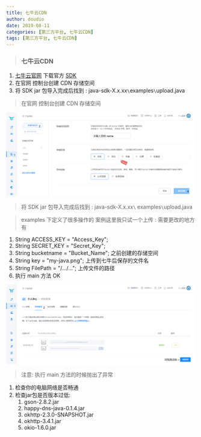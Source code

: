 ```yaml
---
title: 七牛云CDN
author: doudio
date: 2019-08-11
categories: [第三方平台, 七牛云CDN]
tags: [第三方平台, 七牛云CDN]
---
```


> ### 七牛云CDN

1. [七牛云官网](https://portal.qiniu.com) 下载官方 [SDK](https://developer.qiniu.com/sdk)
2. 在官网 控制台创建 CDN 存储空间
3. 将 SDK jar 包导入完成后找到 : java-sdk-X.x.xx`\`examples`\`upload.java

> 在官网 控制台创建 CDN 存储空间

![createStorageSpace.png](https://raw.githubusercontent.com/doudio/note/master/第三方平台/七牛云CDN/img/createStorageSpace.png)

> 将 SDK jar 包导入完成后找到 : java-sdk-X.x.xx`\` examples`\`upload.java

> examples 下定义了很多操作的 案例这里我只试一个上传 : 需要更改的地方有

1. String ACCESS_KEY = "Access_Key";
2. String SECRET_KEY = "Secret_Key";
3. String bucketname = "Bucket_Name"; 之前创建的存储空间
4.  String key = "my-java.png"; 上传到七牛后保存的文件名
5. String FilePath = "/.../..."; 上传文件的路径
6. 执行 main 方法 OK

![ak-sk](https://raw.githubusercontent.com/doudio/note/master/第三方平台/七牛云CDN/img/AK-SK.png)

> 注意: 执行 main 方法的时候抛出了异常

1. 检查你的电脑网络是否畅通
2. 检查jar包是否版本过低:
   1. gson-2.8.2.jar
   2. happy-dns-java-0.1.4.jar
   3. okhttp-2.3.0-SNAPSHOT.jar
   4. okhttp-3.4.1.jar
   5. okio-1.6.0.jar